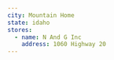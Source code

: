 ```yaml
---
city: Mountain Home
state: idaho
stores:
  - name: N And G Inc
    address: 1060 Highway 20
---
```

